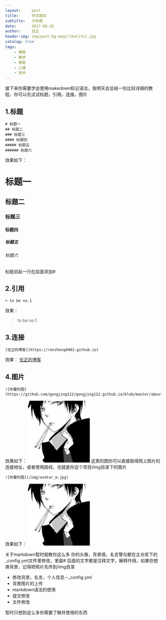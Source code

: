 ```yaml
---
layout:     post
title:      作文题目
subtitle:   子标题
date:       2017-08-26
author:     任正
header-img: img/post-bg-wegirlbutiful.jpg
catalog: true
tags:
    - 模板
    - 教学
    - 随笔
    - 心情
    - 技术
---
```

接下来你需要学会使用makedown标记语法，我明天会总结一份比较详细的教程，你可以先试试标题，引用，连接，图片

## 1.标题
```
# 标题一
## 标题二
### 标题三
#### 标题四
##### 标题五
###### 标题六
```
效果如下：
# 标题一
## 标题二
### 标题三
#### 标题四
##### 标题五
###### 标题六
标题另起一行在前面添加#
## 2.引用
```
> to be no.1
```
效果：
> to be no.1

## 3.连接
```
[任正的博客](https://renzheng0403.github.io)
```
效果：
[任正的博客](https://renzheng0403.github.io)

## 4.图片
```
![你要的图](https://github.com/gongjing122/gongjing122.github.io/blob/master/about/img/avatar_m.jpg)
```
效果如下：
![你要的图](https://github.com/gongjing122/gongjing122.github.io/blob/master/about/img/avatar_m.jpg)
这里的图你可以直接取得网上图片的连接地址，或者使用路经，也就是你这个项目/img目录下的图片
```
![你要的图](/img/avatar_m.jpg)
```
效果如下：
![你要的图](/img/avatar_m.jpg)


关于markdown暂时就教你这么多
你的头像，背景墙，名言警句都在主仓库下的_config.yml文件里修改，里面# 后面的文字都是注释文字，解释作用，如果你想换背景，记得把照片先传到/img目录

- 修改背景，名言，个人信息--_config.yml
- 背景图片的上传
- markdown语法的使用
- 提交修改
- 文件修改

暂时只想到这么多你需要了解并使用的东西
